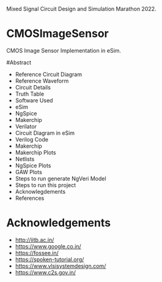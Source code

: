 Mixed Signal Circuit Design and Simulation Marathon 2022.

# CMOSImageSensor
CMOS Image Sensor Implementation in eSim.

#Abstract
* Reference Circuit Diagram
* Reference Waveform
* Circuit Details
* Truth Table
* Software Used
* eSim
* NgSpice
* Makerchip
* Verilator
* Circuit Diagram in eSim
* Verilog Code
* Makerchip
* Makerchip Plots
* Netlists
* NgSpice Plots
* GAW Plots
* Steps to run generate NgVeri Model
* Steps to run this project
* Acknowlegdements
* References

# Acknowledgements
* http://iitb.ac.in/
* https://www.google.co.in/
* https://fossee.in/
* https://spoken-tutorial.org/
* https://www.vlsisystemdesign.com/
* https://www.c2s.gov.in/



